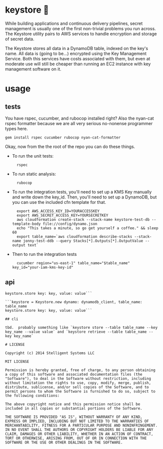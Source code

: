 # keystore :key:

While building applications and continuous delivery pipelines, secret management is usually one of the first non-trivial problems you run across. The Keystore utility pairs to AWS services to handle encryption and storage of secret data.

The Keystore stores all data in a DynamoDB table, indexed on the key's name. All data is (going to be...) encrypted using the Key Management Service. Both this services have costs associated with them, but even at moderate use will still be cheaper than running an EC2 instance with key management software on it.

# usage

## tests

You have rspec, cucumber, and rubocop installed right? Also the nyan-cat rspec formatter because we are all very serious no-nonense programmer types here.

    gem install rspec cucumber rubocop nyan-cat-formatter
  
Okay, now from the the root of the repo you can do these things.

* To run the unit tests:

        rspec 

* To run static analysis:

        rubocop

* To run the integration tests, you'll need to set up a KMS Key manually and write down the key_id. Then, you'll need to set up a DynamoDB, but you can use the included cfn template for that.

        export AWS_ACCESS_KEY_ID=YOURACCESSKEY
        export AWS_SECRET_ACCESS_KEY=YOURSECRETKEY
        aws cloudformation create-stack --stack-name keystore-test-db --template-body file://config/dynamo.json
        echo "This takes a minute, so go get yourself a coffee." && sleep 60
        export table_name=`aws cloudformation describe-stacks --stack-name jonny-test-ddb --query Stacks[*].Outputs[*].OutputValue --output text`
        
* Then to run the integration tests

        cucumber region="us-east-1" table_name="$table_name" key_id="your-iam-kms-key-id" 

## api

  ```keystore = Keystore.new dynamo: dynamodb_client, table_name: table_name
  keystore.store key: key, value: value```

  ```keystore = Keystore.new dynamo: dynamodb_client, table_name: table_name
  keystore.store key: key, value: value```

## cli 

tbd.  probably something like `keystore store --table table_name --key key_name --value value` and `keystore retrieve --table table_name --key key_name`

# LICENSE

Copyright (c) 2014 Stelligent Systems LLC

MIT LICENSE

Permission is hereby granted, free of charge, to any person obtaining a copy of this software and associated documentation files (the "Software"), to deal in the Software without restriction, including without limitation the rights to use, copy, modify, merge, publish, distribute, sublicense, and/or sell copies of the Software, and to permit persons to whom the Software is furnished to do so, subject to the following conditions:

The above copyright notice and this permission notice shall be included in all copies or substantial portions of the Software.

THE SOFTWARE IS PROVIDED "AS IS", WITHOUT WARRANTY OF ANY KIND, EXPRESS OR IMPLIED, INCLUDING BUT NOT LIMITED TO THE WARRANTIES OF MERCHANTABILITY, FITNESS FOR A PARTICULAR PURPOSE AND NONINFRINGEMENT. IN NO EVENT SHALL THE AUTHORS OR COPYRIGHT HOLDERS BE LIABLE FOR ANY CLAIM, DAMAGES OR OTHER LIABILITY, WHETHER IN AN ACTION OF CONTRACT, TORT OR OTHERWISE, ARISING FROM, OUT OF OR IN CONNECTION WITH THE SOFTWARE OR THE USE OR OTHER DEALINGS IN THE SOFTWARE.
